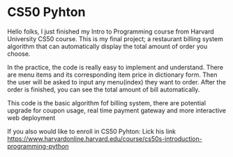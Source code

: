 # CS50 Pyhton

Hello folks, I just finished my Intro to Programming course from Harvard University CS50 course. This is my final project; a restaurant billing system algorithm that can automatically display the total amount of order you choose. 

In the practice, the code is  really easy to implement and understand.
There are menu items and its corresponding item price in dictionary form. Then the user will be asked to input any menu(index) they want to order. After the order is finished, you can see the total amount of bill automatically.

This code is the basic algorithm fof billing system, there are potential upgrade for coupon usage, real time payment gateway and more interactive web deployment

If you also would like to enroll in CS50 Pyhton: Lick his link https://www.harvardonline.harvard.edu/course/cs50s-introduction-programming-python
